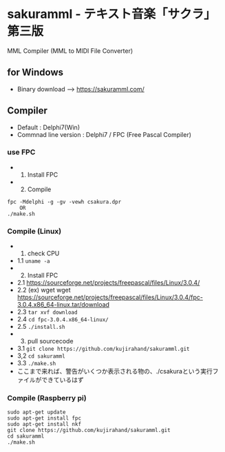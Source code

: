 # sakuramml - テキスト音楽「サクラ」第三版

MML Compiler (MML to MIDI File Converter)

## for Windows

- Binary download --> https://sakuramml.com/

## Compiler

- Default : Delphi7(Win)
- Commnad line version : Delphi7 / FPC (Free Pascal Compiler)

### use FPC

- 1. Install FPC
- 2. Compile

```
fpc -Mdelphi -g -gv -vewh csakura.dpr
    OR
./make.sh
```

### Compile (Linux)

- 1. check CPU
 - 1.1 ``uname -a``
 - 2. Install FPC
  - 2.1 https://sourceforge.net/projects/freepascal/files/Linux/3.0.4/
  - 2.2 (ex) wget wget https://sourceforge.net/projects/freepascal/files/Linux/3.0.4/fpc-3.0.4.x86_64-linux.tar/download
  - 2.3 ``tar xvf download``
  - 2.4 ``cd fpc-3.0.4.x86_64-linux/``
  - 2.5 ``./install.sh``
- 3. pull sourcecode
 - 3.1 ``git clone https://github.com/kujirahand/sakuramml.git``
 - 3,2 ``cd sakuramml``
 - 3.3 ``./make.sh``
 - ここまで来れば、警告がいくつか表示される物の、./csakuraという実行ファイルができているはず

### Compile (Raspberry pi)

```
sudo apt-get update
sudo apt-get install fpc
sudo apt-get install nkf
git clone https://github.com/kujirahand/sakuramml.git
cd sakuramml
./make.sh
```




